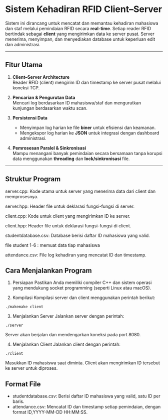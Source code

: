 # Sistem Kehadiran RFID Client–Server

Sistem ini dirancang untuk mencatat dan memantau kehadiran mahasiswa dan staf melalui pemindaian RFID secara **real-time**. Setiap reader RFID bertindak sebagai **client** yang mengirimkan data ke server pusat. Server menerima, menyimpan, dan menyediakan database untuk keperluan edit dan administrasi.

---

## Fitur Utama

1. **Client–Server Architecture**  
   Reader RFID (client) mengirim ID dan timestamp ke server pusat melalui koneksi TCP.
   
2. **Pencarian & Pengurutan Data**  
   Mencari log berdasarkan ID mahasiswa/staf dan mengurutkan kunjungan berdasarkan waktu scan.

3. **Persistensi Data**  
   - Menyimpan log harian ke file **biner** untuk efisiensi dan keamanan.  
   - Mengekspor log harian ke **JSON** untuk integrasi dengan dashboard administrasi.

4. **Pemrosesan Paralel & Sinkronisasi**  
   Mampu menangani banyak pemindaian secara bersamaan tanpa korupsi data menggunakan **threading** dan **lock/sinkronisasi** file.

---
## Struktur Program 
server.cpp: Kode utama untuk server yang menerima data dari client dan memprosesnya.

server.hpp: Header file untuk deklarasi fungsi-fungsi di server.

client.cpp: Kode untuk client yang mengirimkan ID ke server.

client.hpp: Header file untuk deklarasi fungsi-fungsi di client.

studentdatabase.csv: Database berisi daftar ID mahasiswa yang valid.

file student 1-6 : memuat data tiap mahasiswa

attendance.csv: File log kehadiran yang mencatat ID dan timestamp.

## Cara Menjalankan Program
1. Persiapan
Pastikan Anda memiliki compiler C++ dan sistem operasi yang mendukung socket programming (seperti Linux atau macOS).

2. Kompilasi
Kompilasi server dan client menggunakan perintah berikut:
```
./makemake client
```

3. Menjalankan Server
Jalankan server dengan perintah:

```
./server
```
Server akan berjalan dan mendengarkan koneksi pada port 8080.

4. Menjalankan Client
Jalankan client dengan perintah:
```
./client
```

Masukkan ID mahasiswa saat diminta. Client akan mengirimkan ID tersebut ke server untuk diproses.

## Format File
- studentdatabase.csv: Berisi daftar ID mahasiswa yang valid, satu ID per baris.
- attendance.csv: Mencatat ID dan timestamp setiap pemindaian, dengan format ID,YYYY-MM-DD HH:MM:SS.
